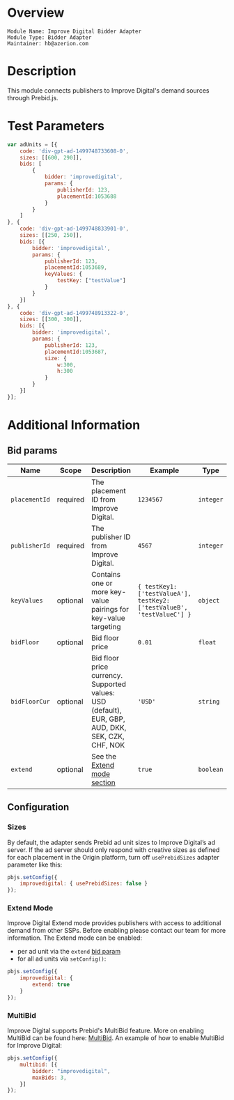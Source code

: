 # Overview

```text
Module Name: Improve Digital Bidder Adapter
Module Type: Bidder Adapter
Maintainer: hb@azerion.com
```

# Description

This module connects publishers to Improve Digital's demand sources through Prebid.js.

# Test Parameters

```javascript
var adUnits = [{
    code: 'div-gpt-ad-1499748733608-0',
    sizes: [[600, 290]],
    bids: [
        {
            bidder: 'improvedigital',
            params: {
                publisherId: 123,
                placementId:1053688
            }
        }
    ]
}, {
    code: 'div-gpt-ad-1499748833901-0',
    sizes: [[250, 250]],
    bids: [{
        bidder: 'improvedigital',
        params: {
            publisherId: 123,
            placementId:1053689,
            keyValues: {
                testKey: ["testValue"]
            }
        }
    }]
}, {
    code: 'div-gpt-ad-1499748913322-0',
    sizes: [[300, 300]],
    bids: [{
        bidder: 'improvedigital',
        params: {
            publisherId: 123,
            placementId:1053687,
            size: {
                w:300,
                h:300
            }
        }
    }]
}];
```

# Additional Information 

## Bid params

| Name | Scope | Description | Example | Type |
| --- | --- | --- | --- | --- |
| `placementId` | required | The placement ID from Improve Digital. | `1234567` | `integer` |
| `publisherId` | required | The publisher ID from Improve Digital. | `4567` | `integer` |
| `keyValues` | optional | Contains one or more key-value pairings for key-value targeting | `{ testKey1: ['testValueA'], testKey2: ['testValueB', 'testValueC'] }` | `object` |
| `bidFloor` | optional | Bid floor price | `0.01` | `float` |
| `bidFloorCur` | optional | Bid floor price currency. Supported values: USD (default), EUR, GBP, AUD, DKK, SEK, CZK, CHF, NOK | `'USD'` | `string` |
| `extend` | optional | See the [Extend mode section](#extend-mode) | `true` | `boolean` |

## Configuration

### Sizes

By default, the adapter sends Prebid ad unit sizes to Improve Digital’s ad server. If the ad server should only respond with creative sizes as defined for each placement in the Origin platform, turn off `usePrebidSizes` adapter parameter like this:

```javascript
pbjs.setConfig({
    improvedigital: { usePrebidSizes: false }
});
```

### Extend Mode

Improve Digital Extend mode provides publishers with access to additional demand from other SSPs. Before enabling please contact our team for more information.
The Extend mode can be enabled:

* per ad unit via the `extend` [bid param](#bid-params)
* for all ad units via `setConfig()`:

```javascript
pbjs.setConfig({
    improvedigital: {
        extend: true
    }
});
```

### MultiBid

Improve Digital supports Prebid's MultiBid feature. More on enabling MultiBid can be found here: [MultiBid](./multibid/index.md). An example of how to enable MultiBid for Improve Digital:

```javascript
pbjs.setConfig({
    multibid: [{
        bidder: "improvedigital",
        maxBids: 3,
    }]
});
```

